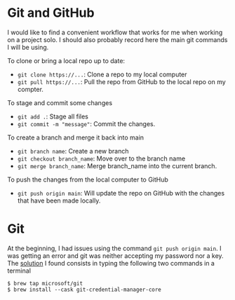 # Git and GitHub

I would like to find a convenient workflow that works for me when working on a project solo.  I should also probably record here the main git commands I will be using.

To clone or bring a local repo up to date:

* `git clone https://...`: Clone a repo to my local computer
* `git pull https://...`: Pull the repo from GitHub to the local repo on my compter.

To stage and commit some changes

* `git add .`: Stage all files
* `git commit -m "message"`: Commit the changes.

To create a branch and merge it back into main

* `git branch name`: Create a new branch
* `git checkout branch_name`: Move over to the branch name
* `git merge branch_name`: Merge branch_name into the current branch.

To push the changes from the local computer to GitHub

* `git push origin main`: Will update the repo on GitHub with the changes that have been made locally.



# Git

At the beginning, I had issues using the command `git push origin main`.  I was getting an error and git was neither accepting my password nor a key.  The [solution](https://docs.github.com/en/get-started/getting-started-with-git/caching-your-github-credentials-in-git#git-credential-manager) I found consists in typing the following two commands in a terminal
```
$ brew tap microsoft/git
$ brew install --cask git-credential-manager-core
```
